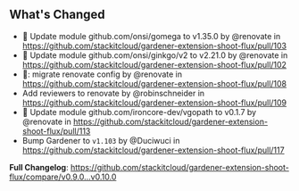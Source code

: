 ## What's Changed
* 🤖 Update module github.com/onsi/gomega to v1.35.0 by @renovate in https://github.com/stackitcloud/gardener-extension-shoot-flux/pull/103
* 🤖 Update module github.com/onsi/ginkgo/v2 to v2.21.0 by @renovate in https://github.com/stackitcloud/gardener-extension-shoot-flux/pull/102
* 🤖: migrate renovate config by @renovate in https://github.com/stackitcloud/gardener-extension-shoot-flux/pull/108
* Add reviewers to renovate by @robinschneider in https://github.com/stackitcloud/gardener-extension-shoot-flux/pull/109
* 🤖 Update module github.com/ironcore-dev/vgopath to v0.1.7 by @renovate in https://github.com/stackitcloud/gardener-extension-shoot-flux/pull/113
* Bump Gardener to `v1.103` by @Duciwuci in https://github.com/stackitcloud/gardener-extension-shoot-flux/pull/117


**Full Changelog**: https://github.com/stackitcloud/gardener-extension-shoot-flux/compare/v0.9.0...v0.10.0